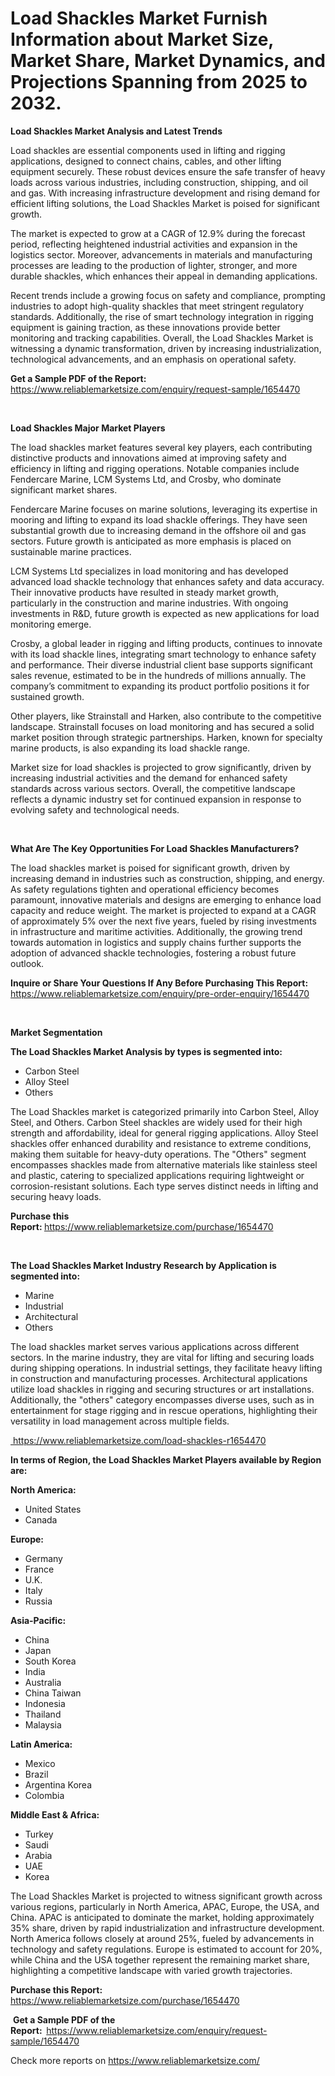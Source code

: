 <p><h1>Load Shackles Market Furnish Information about Market Size, Market Share, Market Dynamics, and Projections Spanning from 2025 to 2032.</h1></p><p><strong>Load Shackles Market Analysis and Latest Trends</strong></p>
<p><p>Load shackles are essential components used in lifting and rigging applications, designed to connect chains, cables, and other lifting equipment securely. These robust devices ensure the safe transfer of heavy loads across various industries, including construction, shipping, and oil and gas. With increasing infrastructure development and rising demand for efficient lifting solutions, the Load Shackles Market is poised for significant growth.</p><p>The market is expected to grow at a CAGR of 12.9% during the forecast period, reflecting heightened industrial activities and expansion in the logistics sector. Moreover, advancements in materials and manufacturing processes are leading to the production of lighter, stronger, and more durable shackles, which enhances their appeal in demanding applications.</p><p>Recent trends include a growing focus on safety and compliance, prompting industries to adopt high-quality shackles that meet stringent regulatory standards. Additionally, the rise of smart technology integration in rigging equipment is gaining traction, as these innovations provide better monitoring and tracking capabilities. Overall, the Load Shackles Market is witnessing a dynamic transformation, driven by increasing industrialization, technological advancements, and an emphasis on operational safety.</p></p>
<p><strong>Get a Sample PDF of the Report:&nbsp;</strong> <a href="https://www.reliablemarketsize.com/enquiry/request-sample/1654470?utm_campaign=2632&utm_medium=2&utm_source=Github&utm_content=ia&utm_term=23022025&utm_id=load-shackles">https://www.reliablemarketsize.com/enquiry/request-sample/1654470</a></p>
<p>&nbsp;</p>
<p><strong>Load Shackles Major Market Players</strong></p>
<p><p>The load shackles market features several key players, each contributing distinctive products and innovations aimed at improving safety and efficiency in lifting and rigging operations. Notable companies include Fendercare Marine, LCM Systems Ltd, and Crosby, who dominate significant market shares.</p><p>Fendercare Marine focuses on marine solutions, leveraging its expertise in mooring and lifting to expand its load shackle offerings. They have seen substantial growth due to increasing demand in the offshore oil and gas sectors. Future growth is anticipated as more emphasis is placed on sustainable marine practices.</p><p>LCM Systems Ltd specializes in load monitoring and has developed advanced load shackle technology that enhances safety and data accuracy. Their innovative products have resulted in steady market growth, particularly in the construction and marine industries. With ongoing investments in R&D, future growth is expected as new applications for load monitoring emerge.</p><p>Crosby, a global leader in rigging and lifting products, continues to innovate with its load shackle lines, integrating smart technology to enhance safety and performance. Their diverse industrial client base supports significant sales revenue, estimated to be in the hundreds of millions annually. The company’s commitment to expanding its product portfolio positions it for sustained growth.</p><p>Other players, like Strainstall and Harken, also contribute to the competitive landscape. Strainstall focuses on load monitoring and has secured a solid market position through strategic partnerships. Harken, known for specialty marine products, is also expanding its load shackle range.</p><p>Market size for load shackles is projected to grow significantly, driven by increasing industrial activities and the demand for enhanced safety standards across various sectors. Overall, the competitive landscape reflects a dynamic industry set for continued expansion in response to evolving safety and technological needs.</p></p>
<p>&nbsp;</p>
<p><strong>What Are The Key Opportunities For Load Shackles Manufacturers?</strong></p>
<p><p>The load shackles market is poised for significant growth, driven by increasing demand in industries such as construction, shipping, and energy. As safety regulations tighten and operational efficiency becomes paramount, innovative materials and designs are emerging to enhance load capacity and reduce weight. The market is projected to expand at a CAGR of approximately 5% over the next five years, fueled by rising investments in infrastructure and maritime activities. Additionally, the growing trend towards automation in logistics and supply chains further supports the adoption of advanced shackle technologies, fostering a robust future outlook.</p></p>
<p><strong>Inquire or Share Your Questions If Any Before Purchasing This Report:</strong> <a href="https://www.reliablemarketsize.com/enquiry/pre-order-enquiry/1654470?utm_campaign=2632&utm_medium=2&utm_source=Github&utm_content=ia&utm_term=23022025&utm_id=load-shackles">https://www.reliablemarketsize.com/enquiry/pre-order-enquiry/1654470</a></p>
<p>&nbsp;</p>
<p><strong>Market Segmentation</strong></p>
<p><strong>The Load Shackles Market Analysis by types is segmented into:</strong></p>
<p><ul><li>Carbon Steel</li><li>Alloy Steel</li><li>Others</li></ul></p>
<p><p>The Load Shackles market is categorized primarily into Carbon Steel, Alloy Steel, and Others. Carbon Steel shackles are widely used for their high strength and affordability, ideal for general rigging applications. Alloy Steel shackles offer enhanced durability and resistance to extreme conditions, making them suitable for heavy-duty operations. The "Others" segment encompasses shackles made from alternative materials like stainless steel and plastic, catering to specialized applications requiring lightweight or corrosion-resistant solutions. Each type serves distinct needs in lifting and securing heavy loads.</p></p>
<p><strong>Purchase this Report:&nbsp;</strong><a href="https://www.reliablemarketsize.com/purchase/1654470?utm_campaign=2632&utm_medium=2&utm_source=Github&utm_content=ia&utm_term=23022025&utm_id=load-shackles">https://www.reliablemarketsize.com/purchase/1654470</a></p>
<p>&nbsp;</p>
<p><strong>The Load Shackles Market Industry Research by Application is segmented into:</strong></p>
<p><ul><li>Marine</li><li>Industrial</li><li>Architectural</li><li>Others</li></ul></p>
<p><p>The load shackles market serves various applications across different sectors. In the marine industry, they are vital for lifting and securing loads during shipping operations. In industrial settings, they facilitate heavy lifting in construction and manufacturing processes. Architectural applications utilize load shackles in rigging and securing structures or art installations. Additionally, the "others" category encompasses diverse uses, such as in entertainment for stage rigging and in rescue operations, highlighting their versatility in load management across multiple fields.</p></p>
<p><a href="https://www.reliablemarketsize.com/load-shackles-r1654470?utm_campaign=2632&utm_medium=2&utm_source=Github&utm_content=ia&utm_term=23022025&utm_id=load-shackles">&nbsp;https://www.reliablemarketsize.com/load-shackles-r1654470</a></p>
<p><strong>In terms of Region, the Load Shackles Market Players available by Region are:</strong></p>
<p>
    <p> <strong> North America: </strong>
        <ul>
            <li>United States</li>
            <li>Canada</li>
        </ul>
        </p> 
    <p> <strong> Europe: </strong>
        <ul>
            <li>Germany</li>
            <li>France</li>
            <li>U.K.</li>
            <li>Italy</li>
            <li>Russia</li>
        </ul>
        </p> 
    <p> <strong> Asia-Pacific: </strong>
        <ul>
            <li>China</li>
            <li>Japan</li>
            <li>South Korea</li>
            <li>India</li>
            <li>Australia</li>
            <li>China Taiwan</li>
            <li>Indonesia</li>
            <li>Thailand</li>
            <li>Malaysia</li>
        </ul>
        </p> 
    <p> <strong> Latin America: </strong>
        <ul>
            <li>Mexico</li>
            <li>Brazil</li>
            <li>Argentina Korea</li>
            <li>Colombia</li>
        </ul>
        </p> 
    <p> <strong> Middle East & Africa: </strong>
        <ul>
            <li>Turkey</li>
            <li>Saudi</li>
            <li>Arabia</li>
            <li>UAE</li>
            <li>Korea</li>
        </ul>
    </p>
    </p>
<p><p>The Load Shackles Market is projected to witness significant growth across various regions, particularly in North America, APAC, Europe, the USA, and China. APAC is anticipated to dominate the market, holding approximately 35% share, driven by rapid industrialization and infrastructure development. North America follows closely at around 25%, fueled by advancements in technology and safety regulations. Europe is estimated to account for 20%, while China and the USA together represent the remaining market share, highlighting a competitive landscape with varied growth trajectories.</p></p>
<p><strong>Purchase this Report: </strong><a href="https://www.reliablemarketsize.com/purchase/1654470?utm_campaign=2632&utm_medium=2&utm_source=Github&utm_content=ia&utm_term=23022025&utm_id=load-shackles">https://www.reliablemarketsize.com/purchase/1654470</a></p>
<p>&nbsp;<strong>Get a Sample PDF of the Report:&nbsp;&nbsp;</strong><a href="https://www.reliablemarketsize.com/enquiry/request-sample/1654470?utm_campaign=2632&utm_medium=2&utm_source=Github&utm_content=ia&utm_term=23022025&utm_id=load-shackles">https://www.reliablemarketsize.com/enquiry/request-sample/1654470</a></p>
<p><strong></strong></p>
<p>Check more reports on <a href="https://www.reliablemarketsize.com/?utm_campaign=2632&utm_medium=2&utm_source=Github&utm_content=ia&utm_term=23022025&utm_id=load-shackles">https://www.reliablemarketsize.com/</a></p>